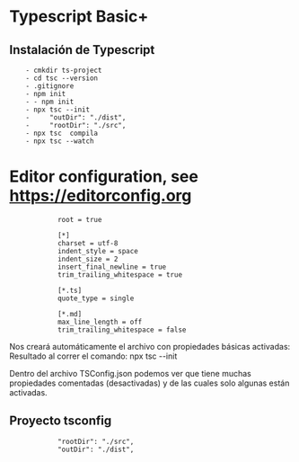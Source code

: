 # Typescript Basic+

## Instalación de Typescript

        - cmkdir ts-project
        - cd tsc --version
        - .gitignore 
        - npm init
        - - npm init
        - npx tsc --init 
        -     "outDir": "./dist",   
        -     "rootDir": "./src",   
        - npx tsc  compila
        - npx tsc --watch

# Editor configuration, see https://editorconfig.org

                root = true

                [*]
                charset = utf-8
                indent_style = space
                indent_size = 2
                insert_final_newline = true
                trim_trailing_whitespace = true

                [*.ts]
                quote_type = single

                [*.md]
                max_line_length = off
                trim_trailing_whitespace = false 



Nos creará automáticamente el archivo con propiedades básicas activadas:
Resultado al correr el comando: npx tsc --init

Dentro del archivo TSConfig.json podemos ver que tiene muchas propiedades comentadas (desactivadas) y de las cuales solo algunas están activadas.


## Proyecto tsconfig

                "rootDir": "./src",    
                "outDir": "./dist",   

